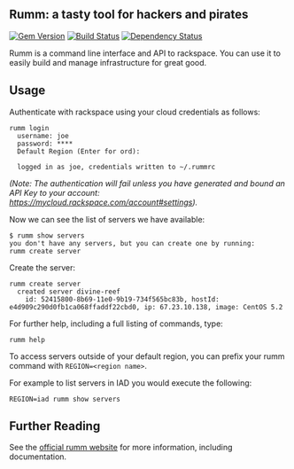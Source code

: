 ## Rumm: a tasty tool for hackers and pirates

[![Gem Version](https://badge.fury.io/rb/rumm.png)](http://badge.fury.io/rb/rumm)
[![Build Status](https://travis-ci.org/rackspace/rumm.png?branch=master)](https://travis-ci.org/rackspace/rumm)
[![Dependency Status](https://gemnasium.com/rackspace/rumm.png)](https://gemnasium.com/rackspace/rumm)


Rumm is a command line interface and API to rackspace. You can use it
to easily build and manage infrastructure for great good.


## Usage

Authenticate with rackspace using your cloud credentials as follows:
    
    rumm login
      username: joe
      password: ****
      Default Region (Enter for ord):

      logged in as joe, credentials written to ~/.rummrc
*(Note: The authentication will fail unless you have generated and bound an API Key to your account: https://mycloud.rackspace.com/account#settings).*    

Now we can see the list of servers we have available:

    $ rumm show servers
    you don't have any servers, but you can create one by running:
    rumm create server

Create the server:

    rumm create server
      created server divine-reef
        id: 52415800-8b69-11e0-9b19-734f565bc83b, hostId: e4d909c290d0fb1ca068ffaddf22cbd0, ip: 67.23.10.138, image: CentOS 5.2
        
For further help, including a full listing of commands, type:

    rumm help

To access servers outside of your default region, you can prefix your rumm command with `REGION=<region name>`.

For example to list servers in IAD you would execute the following:

    REGION=iad rumm show servers

## Further Reading

See the [official rumm website][1] for more information, including documentation.

[1]: http://rackerlabs.github.io/rumm
